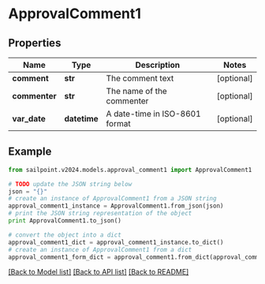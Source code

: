 # ApprovalComment1


## Properties

Name | Type | Description | Notes
------------ | ------------- | ------------- | -------------
**comment** | **str** | The comment text | [optional] 
**commenter** | **str** | The name of the commenter | [optional] 
**var_date** | **datetime** | A date-time in ISO-8601 format | [optional] 

## Example

```python
from sailpoint.v2024.models.approval_comment1 import ApprovalComment1

# TODO update the JSON string below
json = "{}"
# create an instance of ApprovalComment1 from a JSON string
approval_comment1_instance = ApprovalComment1.from_json(json)
# print the JSON string representation of the object
print ApprovalComment1.to_json()

# convert the object into a dict
approval_comment1_dict = approval_comment1_instance.to_dict()
# create an instance of ApprovalComment1 from a dict
approval_comment1_form_dict = approval_comment1.from_dict(approval_comment1_dict)
```
[[Back to Model list]](../README.md#documentation-for-models) [[Back to API list]](../README.md#documentation-for-api-endpoints) [[Back to README]](../README.md)


